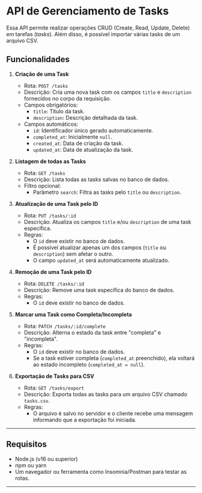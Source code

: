 # API de Gerenciamento de Tasks

Essa API permite realizar operações CRUD (Create, Read, Update, Delete) em tarefas (*tasks*). Além disso, é possível importar várias tasks de um arquivo CSV.

## Funcionalidades

1. **Criação de uma Task**
   - Rota: `POST /tasks`
   - Descrição: Cria uma nova task com os campos `title` e `description` fornecidos no corpo da requisição.
   - Campos obrigatórios:
     - `title`: Título da task.
     - `description`: Descrição detalhada da task.
   - Campos automáticos:
     - `id`: Identificador único gerado automaticamente.
     - `completed_at`: Inicialmente `null`.
     - `created_at`: Data de criação da task.
     - `updated_at`: Data de atualização da task.

2. **Listagem de todas as Tasks**
   - Rota: `GET /tasks`
   - Descrição: Lista todas as tasks salvas no banco de dados.
   - Filtro opcional:
     - Parâmetro `search`: Filtra as tasks pelo `title` ou `description`.

3. **Atualização de uma Task pelo ID**
   - Rota: `PUT /tasks/:id`
   - Descrição: Atualiza os campos `title` e/ou `description` de uma task específica.
   - Regras:
     - O `id` deve existir no banco de dados.
     - É possível atualizar apenas um dos campos (`title` ou `description`) sem afetar o outro.
     - O campo `updated_at` será automaticamente atualizado.

4. **Remoção de uma Task pelo ID**
   - Rota: `DELETE /tasks/:id`
   - Descrição: Remove uma task específica do banco de dados.
   - Regras:
     - O `id` deve existir no banco de dados.

5. **Marcar uma Task como Completa/Incompleta**
   - Rota: `PATCH /tasks/:id/complete`
   - Descrição: Alterna o estado da task entre "completa" e "incompleta".
   - Regras:
     - O `id` deve existir no banco de dados.
     - Se a task estiver completa (`completed_at` preenchido), ela voltará ao estado incompleto (`completed_at = null`).

6. **Exportação de Tasks para CSV**
   - Rota: `GET /tasks/export`
   - Descrição: Exporta todas as tasks para um arquivo CSV chamado `tasks.csv`.
   - Regras:
     - O arquivo é salvo no servidor e o cliente recebe uma mensagem informando que a exportação foi iniciada.


---

## Requisitos

- Node.js (v16 ou superior)
- npm ou yarn
- Um navegador ou ferramenta como Insomnia/Postman para testar as rotas.

---
